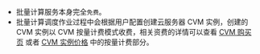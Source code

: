 
* 批量计算服务本身完全`免费`。
* 批量计算调度作业过程中会根据用户配置创建云服务器 CVM 实例，创建的 CVM 实例以 CVM 按量计费模式收费，相关资费的详情可以查看 [CVM 购买页](https://buy.cloud.tencent.com/cvm?tabIndex=1) 或者 [CVM 实例价格](https://intl.cloud.tencent.com/zh/document/product/213/2176) 中的按量计费部分。

